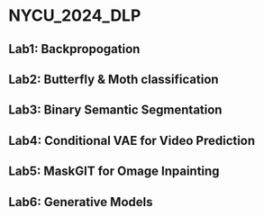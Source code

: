 # NYCU_2024_DLP

## Lab1: Backpropogation

## Lab2: Butterfly & Moth classification

## Lab3: Binary Semantic Segmentation

## Lab4: Conditional VAE for Video Prediction

## Lab5: MaskGIT for Omage Inpainting

## Lab6: Generative Models
